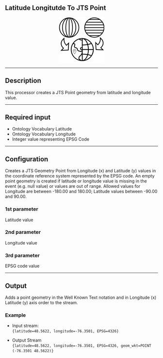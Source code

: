 <!--
  ~ Licensed to the Apache Software Foundation (ASF) under one or more
  ~ contributor license agreements.  See the NOTICE file distributed with
  ~ this work for additional information regarding copyright ownership.
  ~ The ASF licenses this file to You under the Apache License, Version 2.0
  ~ (the "License"); you may not use this file except in compliance with
  ~ the License.  You may obtain a copy of the License at
  ~
  ~    http://www.apache.org/licenses/LICENSE-2.0
  ~
  ~ Unless required by applicable law or agreed to in writing, software
  ~ distributed under the License is distributed on an "AS IS" BASIS,
  ~ WITHOUT WARRANTIES OR CONDITIONS OF ANY KIND, either express or implied.
  ~ See the License for the specific language governing permissions and
  ~ limitations under the License.
  ~
  -->

## Latitude Longitutde To JTS Point

<p align="center">
    <img src="icon.png" width="150px;" class="pe-image-documentation"/>
</p>

***

## Description

This processor creates a  JTS Point geometry from  latitude and longitude value.

***

## Required input

*  Ontology Vocabulary Latitude
*  Ontology Vocabulary Longitude
*  Integer value representing EPSG Code


***

## Configuration

Creates a JTS Geometry Point from Longitude (x) and Latitude (y) values in the coordinate reference system represented by the EPSG code.
An empty point geometry is created if latitude or longitude value is missing in the event (e.g. null value) or values are out of range. Allowed values for Longitude are between -180.00 and 180.00; Latitude values between -90.00 and 90.00.

### 1st parameter
Latitude value

### 2nd parameter
Longitude value

### 3rd parameter
EPSG code value

***

## Output

Adds a point geometry in the Well Known Text notation and in Longitude (x)  Latitude (y) axis order to the stream.

### Example
* Input stream: <br>
  `{latitude=48.5622, longitude=-76.3501, EPSG=4326}`

* Output Stream <br>
  `{latitude=48.5622, longitude=-76.3501, EPSG=4326, geom_wkt=POINT (-76.3501 48.5622)}`
